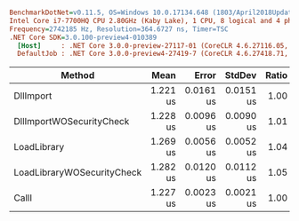 ``` ini

BenchmarkDotNet=v0.11.5, OS=Windows 10.0.17134.648 (1803/April2018Update/Redstone4)
Intel Core i7-7700HQ CPU 2.80GHz (Kaby Lake), 1 CPU, 8 logical and 4 physical cores
Frequency=2742185 Hz, Resolution=364.6727 ns, Timer=TSC
.NET Core SDK=3.0.100-preview4-010389
  [Host]	 : .NET Core 3.0.0-preview-27117-01 (CoreCLR 4.6.27116.05, CoreFX 4.7.18.56608), 64bit RyuJIT
  DefaultJob : .NET Core 3.0.0-preview4-27419-7 (CoreCLR 4.6.27418.71, CoreFX 4.7.19.11907), 64bit RyuJIT


```
|					  Method |	   Mean |	  Error |	 StdDev | Ratio |
|--------------------------- |---------:|----------:|----------:|------:|
|				   DllImport | 1.221 us | 0.0161 us | 0.0151 us |  1.00 |
|	DllImportWOSecurityCheck | 1.228 us | 0.0096 us | 0.0090 us |  1.01 |
|				 LoadLibrary | 1.269 us | 0.0056 us | 0.0052 us |  1.04 |
| LoadLibraryWOSecurityCheck | 1.282 us | 0.0120 us | 0.0112 us |  1.05 |
|					   CallI | 1.227 us | 0.0023 us | 0.0021 us |  1.00 |
